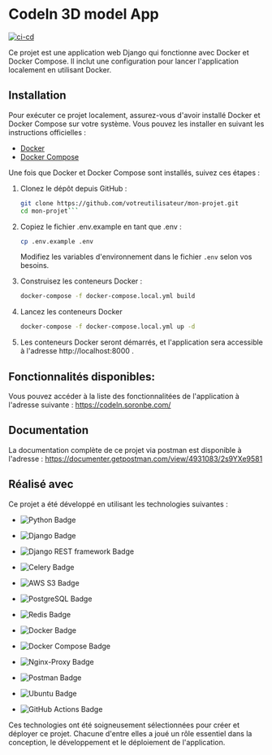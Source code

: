 # Codeln 3D model App

[![ci-cd](https://github.com/Soro08/codelnapps/actions/workflows/ci_cd.yml/badge.svg)](https://github.com/Soro08/codelnapps/actions/workflows/ci_cd.yml)

Ce projet est une application web Django qui fonctionne avec Docker et Docker Compose. Il inclut une configuration pour lancer l'application localement en utilisant Docker.

## Installation

Pour exécuter ce projet localement, assurez-vous d'avoir installé Docker et Docker Compose sur votre système. Vous pouvez les installer en suivant les instructions officielles :

-   [Docker](https://docs.docker.com/get-docker/)
-   [Docker Compose](https://docs.docker.com/compose/install/)

Une fois que Docker et Docker Compose sont installés, suivez ces étapes :

1. Clonez le dépôt depuis GitHub :

    ````bash
    git clone https://github.com/votreutilisateur/mon-projet.git
    cd mon-projet```

    ````

2. Copiez le fichier .env.example en tant que .env :

    ```bash
    cp .env.example .env
    ```

    Modifiez les variables d'environnement dans le fichier `.env` selon vos besoins.

3. Construisez les conteneurs Docker :

    ```bash
    docker-compose -f docker-compose.local.yml build
    ```

4. Lancez les conteneurs Docker

    ```bash
    docker-compose -f docker-compose.local.yml up -d
    ```

5. Les conteneurs Docker seront démarrés, et l'application sera accessible à l'adresse http://localhost:8000 .

## Fonctionnalités disponibles:

Vous pouvez accéder à la liste des fonctionnalitées de l'application à l'adresse suivante : https://codeln.soronbe.com/

## Documentation

La documentation complète de ce projet via postman est disponible à l'adresse : https://documenter.getpostman.com/view/4931083/2s9YXe9581

## Réalisé avec

Ce projet a été développé en utilisant les technologies suivantes :

-   ![Python Badge](https://img.shields.io/badge/Python-3.11-blue?logo=python)
-   ![Django Badge](https://img.shields.io/badge/Django-4.2.7-green?logo=django)
-   ![Django REST framework Badge](https://img.shields.io/badge/Django%20REST%20framework-3.14.0-orange?logo=django)
-   ![Celery Badge](https://img.shields.io/badge/Celery-5.3.4-red?logo=celery)
-   ![AWS S3 Badge](https://img.shields.io/badge/AWS%20S3-Latest-orange?logo=amazon-aws)
-   ![PostgreSQL Badge](https://img.shields.io/badge/PostgreSQL-14-blue?logo=postgresql)
-   ![Redis Badge](https://img.shields.io/badge/Redis-7.2-red?logo=redis)

-   ![Docker Badge](https://img.shields.io/badge/Docker-20.10-blue?logo=docker)
-   ![Docker Compose Badge](https://img.shields.io/badge/Docker%20Compose-2.2.3-blue?logo=docker)

-   ![Nginx-Proxy Badge](https://img.shields.io/badge/Nginx%20Proxy-0.9-orange?logo=nginx)
-   ![Postman Badge](https://img.shields.io/badge/Postman-10.19.7-orange?logo=postman)
-   ![Ubuntu Badge](https://img.shields.io/badge/Ubuntu-20.04-blue?logo=ubuntu)
-   ![GitHub Actions Badge](https://img.shields.io/badge/GitHub%20Actions-green?logo=github-actions)

Ces technologies ont été soigneusement sélectionnées pour créer et déployer ce projet. Chacune d'entre elles a joué un rôle essentiel dans la conception, le développement et le déploiement de l'application.
